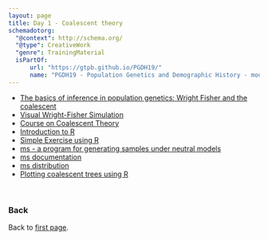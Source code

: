 ```yaml
---
layout: page
title: Day 1 - Coalescent theory
schemadotorg:
  "@context": http://schema.org/
  "@type": CreativeWork
  "genre": TrainingMaterial
  isPartOf:
      url: "https://gtpb.github.io/PGDH19/"
      name: "PGDH19 - Population Genetics and Demographic History - model-base aproaches"
---
```


* [The basics of inference in population genetics: Wright Fisher and the coalescent](../assets/Wright-Fisher_model_and_Kingman's_coalescent.pdf)
* [Visual Wright-Fisher Simulation](./WFsimulation.html)
* [Course on Coalescent Theory](./course_coalescent_theory.md)
* [Introduction to R](../assets/Intro_to_R/Script_Intro_R.r)
* [Simple Exercise using R](./Simple_Exercise_R.md)
* [ms - a program for generating samples under neutral models](../assets/Practical_ms.pdf)
* [ms documentation](../assets/msdoc.pdf)
* [ms distribution](../assets/ms.zip)
* [Plotting coalescent trees using R](Plot_coalescence_trees_with_R.md)

<br/>

### Back

Back to [first page](../index.md).
